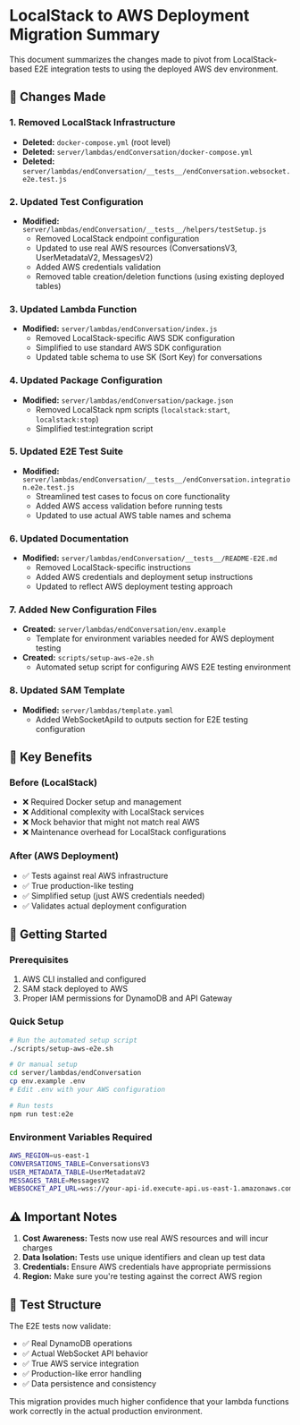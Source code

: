 # LocalStack to AWS Deployment Migration Summary

This document summarizes the changes made to pivot from LocalStack-based E2E integration tests to using the deployed AWS dev environment.

## 🔄 Changes Made

### 1. Removed LocalStack Infrastructure

- **Deleted:** `docker-compose.yml` (root level)
- **Deleted:** `server/lambdas/endConversation/docker-compose.yml`
- **Deleted:** `server/lambdas/endConversation/__tests__/endConversation.websocket.e2e.test.js`

### 2. Updated Test Configuration

- **Modified:** `server/lambdas/endConversation/__tests__/helpers/testSetup.js`
  - Removed LocalStack endpoint configuration
  - Updated to use real AWS resources (ConversationsV3, UserMetadataV2, MessagesV2)
  - Added AWS credentials validation
  - Removed table creation/deletion functions (using existing deployed tables)

### 3. Updated Lambda Function

- **Modified:** `server/lambdas/endConversation/index.js`
  - Removed LocalStack-specific AWS SDK configuration
  - Simplified to use standard AWS SDK configuration
  - Updated table schema to use SK (Sort Key) for conversations

### 4. Updated Package Configuration

- **Modified:** `server/lambdas/endConversation/package.json`
  - Removed LocalStack npm scripts (`localstack:start`, `localstack:stop`)
  - Simplified test:integration script

### 5. Updated E2E Test Suite

- **Modified:** `server/lambdas/endConversation/__tests__/endConversation.integration.e2e.test.js`
  - Streamlined test cases to focus on core functionality
  - Added AWS access validation before running tests
  - Updated to use actual AWS table names and schema

### 6. Updated Documentation

- **Modified:** `server/lambdas/endConversation/__tests__/README-E2E.md`
  - Removed LocalStack-specific instructions
  - Added AWS credentials and deployment setup instructions
  - Updated to reflect AWS deployment testing approach

### 7. Added New Configuration Files

- **Created:** `server/lambdas/endConversation/env.example`
  - Template for environment variables needed for AWS deployment testing
- **Created:** `scripts/setup-aws-e2e.sh`
  - Automated setup script for configuring AWS E2E testing environment

### 8. Updated SAM Template

- **Modified:** `server/lambdas/template.yaml`
  - Added WebSocketApiId to outputs section for E2E testing configuration

## 🎯 Key Benefits

### Before (LocalStack)

- ❌ Required Docker setup and management
- ❌ Additional complexity with LocalStack services
- ❌ Mock behavior that might not match real AWS
- ❌ Maintenance overhead for LocalStack configurations

### After (AWS Deployment)

- ✅ Tests against real AWS infrastructure
- ✅ True production-like testing
- ✅ Simplified setup (just AWS credentials needed)
- ✅ Validates actual deployment configuration

## 🚀 Getting Started

### Prerequisites

1. AWS CLI installed and configured
2. SAM stack deployed to AWS
3. Proper IAM permissions for DynamoDB and API Gateway

### Quick Setup

```bash
# Run the automated setup script
./scripts/setup-aws-e2e.sh

# Or manual setup
cd server/lambdas/endConversation
cp env.example .env
# Edit .env with your AWS configuration

# Run tests
npm run test:e2e
```

### Environment Variables Required

```bash
AWS_REGION=us-east-1
CONVERSATIONS_TABLE=ConversationsV3
USER_METADATA_TABLE=UserMetadataV2
MESSAGES_TABLE=MessagesV2
WEBSOCKET_API_URL=wss://your-api-id.execute-api.us-east-1.amazonaws.com/Dev
```

## ⚠️ Important Notes

1. **Cost Awareness:** Tests now use real AWS resources and will incur charges
2. **Data Isolation:** Tests use unique identifiers and clean up test data
3. **Credentials:** Ensure AWS credentials have appropriate permissions
4. **Region:** Make sure you're testing against the correct AWS region

## 🧪 Test Structure

The E2E tests now validate:

- ✅ Real DynamoDB operations
- ✅ Actual WebSocket API behavior
- ✅ True AWS service integration
- ✅ Production-like error handling
- ✅ Data persistence and consistency

This migration provides much higher confidence that your lambda functions work correctly in the actual production environment.
